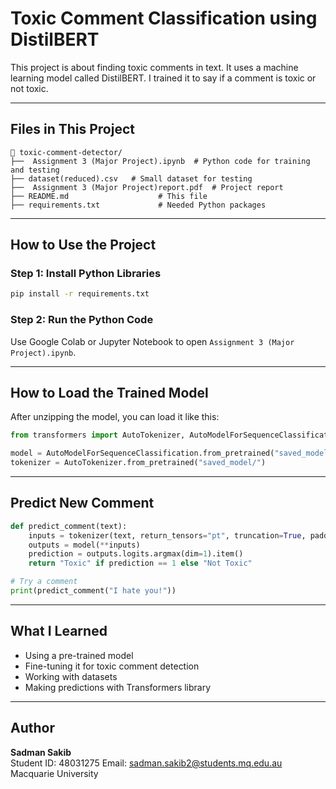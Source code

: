 
# Toxic Comment Classification using DistilBERT


This project is about finding toxic comments in text. It uses a machine learning model called DistilBERT. I trained it to say if a comment is toxic or not toxic.

---

## Files in This Project

```
📂 toxic-comment-detector/
├──  Assignment 3 (Major Project).ipynb  # Python code for training and testing
├── dataset(reduced).csv   # Small dataset for testing
├──  Assignment 3 (Major Project)report.pdf  # Project report
├── README.md                    # This file
├── requirements.txt             # Needed Python packages
```

---

## How to Use the Project

### Step 1: Install Python Libraries

```bash
pip install -r requirements.txt
```

### Step 2: Run the Python Code

Use Google Colab or Jupyter Notebook to open `Assignment 3 (Major Project).ipynb`.

---

## How to Load the Trained Model

After unzipping the model, you can load it like this:

```python
from transformers import AutoTokenizer, AutoModelForSequenceClassification

model = AutoModelForSequenceClassification.from_pretrained("saved_model/")
tokenizer = AutoTokenizer.from_pretrained("saved_model/")
```

---

## Predict New Comment

```python
def predict_comment(text):
    inputs = tokenizer(text, return_tensors="pt", truncation=True, padding=True)
    outputs = model(**inputs)
    prediction = outputs.logits.argmax(dim=1).item()
    return "Toxic" if prediction == 1 else "Not Toxic"

# Try a comment
print(predict_comment("I hate you!"))
```

---

## What I Learned

- Using a pre-trained model
- Fine-tuning it for toxic comment detection
- Working with datasets
- Making predictions with Transformers library

---

## Author

**Sadman Sakib**  
Student ID: 48031275
Email: sadman.sakib2@students.mq.edu.au  
Macquarie University
